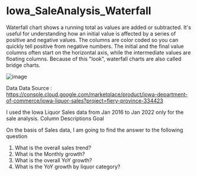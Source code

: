 # Iowa_SaleAnalysis_Waterfall

Waterfall chart shows a running total as values are added or subtracted. It's useful for understanding how an initial value is affected by a series of positive and negative values.
The columns are color coded so you can quickly tell positive from negative numbers. The initial and the final value columns often start on the horizontal axis, while the intermediate values are floating columns. Because of this "look", waterfall charts are also called bridge charts.

![image](https://user-images.githubusercontent.com/32995324/158082611-d1324c1a-e1af-4fa7-95c8-d50e0a3525a2.png)

Data
Data Source : https://console.cloud.google.com/marketplace/product/iowa-department-of-commerce/iowa-liquor-sales?project=fiery-province-334423

I used the Iowa Liquor Sales data from Jan 2016 to Jan 2022 only for the sale analysis.
Column Descriptions
Goal

On the basis of Sales data, I am going to find the answer to the following question
1. What is the overall sales trend?
2. What is the Monthly growth?
3. What is the overall YoY growth?
4. What is the YoY growth by liquor category?
